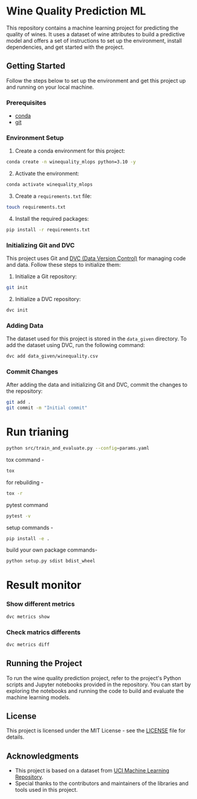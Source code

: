 # Wine Quality Prediction ML

This repository contains a machine learning project for predicting the quality of wines. It uses a dataset of wine attributes to build a predictive model and offers a set of instructions to set up the environment, install dependencies, and get started with the project.

## Getting Started

Follow the steps below to set up the environment and get this project up and running on your local machine.

### Prerequisites

- [conda](https://docs.conda.io/en/latest/miniconda.html)
- [git](https://git-scm.com/)

### Environment Setup

1. Create a conda environment for this project:

```bash
conda create -n winequality_mlops python=3.10 -y
```

2. Activate the environment:

```bash
conda activate winequality_mlops
```

3. Create a `requirements.txt` file:

```bash
touch requirements.txt
```

4. Install the required packages:

```bash
pip install -r requirements.txt
```

### Initializing Git and DVC

This project uses Git and [DVC (Data Version Control)](https://dvc.org/) for managing code and data. Follow these steps to initialize them:

1. Initialize a Git repository:

```bash
git init
```

2. Initialize a DVC repository:

```bash
dvc init
```

### Adding Data

The dataset used for this project is stored in the `data_given` directory. To add the dataset using DVC, run the following command:

```bash
dvc add data_given/winequality.csv
```

### Commit Changes

After adding the data and initializing Git and DVC, commit the changes to the repository:

```bash
git add .
git commit -m "Initial commit"
```

# Run trianing
```bash
python src/train_and_evaluate.py --config=params.yaml
```

tox command -
```bash
tox
```
for rebuilding -
```bash
tox -r
```
pytest command
```bash
pytest -v
```

setup commands -
```bash
pip install -e .
```

build your own package commands-
```bash
python setup.py sdist bdist_wheel
```

# Result monitor
### Show different metrics
```bash
dvc metrics show
```
### Check matrics differents
```bash
dvc metrics diff
```



## Running the Project

To run the wine quality prediction project, refer to the project's Python scripts and Jupyter notebooks provided in the repository. You can start by exploring the notebooks and running the code to build and evaluate the machine learning models.

## License

This project is licensed under the MIT License - see the [LICENSE](#) file for details.

## Acknowledgments

- This project is based on a dataset from [UCI Machine Learning Repository](https://archive.ics.uci.edu/ml/datasets/wine+quality).
- Special thanks to the contributors and maintainers of the libraries and tools used in this project.
